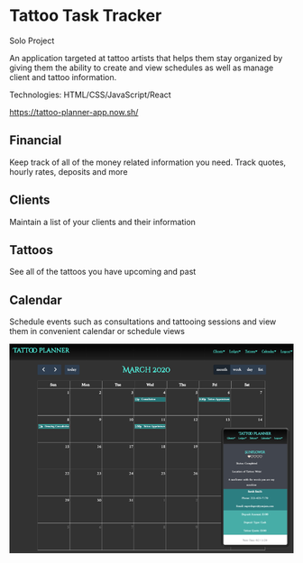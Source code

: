 # Tattoo Task Tracker

Solo Project

An application targeted at tattoo artists that helps them stay organized by giving them the ability to create and view schedules as well as manage client and tattoo information.

Technologies: HTML/CSS/JavaScript/React

https://tattoo-planner-app.now.sh/

## Financial
Keep track of all of the money related information you need. Track quotes, hourly rates, deposits and more

## Clients
Maintain a list of your clients and their information

## Tattoos
See all of the tattoos you have upcoming and past

## Calendar
Schedule events such as consultations and tattooing sessions and view them in convenient calendar or schedule views

![alt text](https://raw.githubusercontent.com/lzylstra/tattoo-planner-app/master/src/img/cover-img.png)
